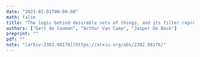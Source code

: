 ```yaml
---
date: "2023-02-01T00:00:00"
math: false
title: "The logic behind desirable sets of things, and its filter representation"
authors: ["Gert de Cooman", "Arthur Van Camp", "Jasper De Bock"]
preprint: ""
pdf: ""
note: "[arXiv:2302.08176](https://arxiv.org/abs/2302.08176)"
---
```

